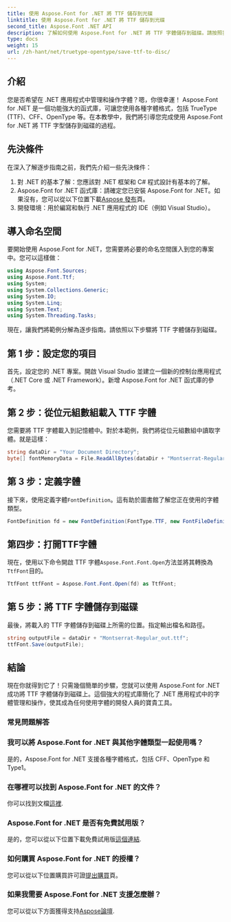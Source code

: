 ```yaml
---
title: 使用 Aspose.Font for .NET 將 TTF 儲存到光碟
linktitle: 使用 Aspose.Font for .NET 將 TTF 儲存到光碟
second_title: Aspose.Font .NET API
description: 了解如何使用 Aspose.Font for .NET 將 TTF 字體儲存到磁碟。請按照我們的逐步指南在 .NET 應用程式中進行無縫字體管理。
type: docs
weight: 15
url: /zh-hant/net/truetype-opentype/save-ttf-to-disc/
---
```

## 介紹
您是否希望在 .NET 應用程式中管理和操作字體？嗯，你很幸運！ Aspose.Font for .NET 是一個功能強大的函式庫，可讓您使用各種字體格式，包括 TrueType (TTF)、CFF、OpenType 等。在本教學中，我們將引導您完成使用 Aspose.Font for .NET 將 TTF 字型儲存到磁碟的過程。
## 先決條件
在深入了解逐步指南之前，我們先介紹一些先決條件：
1. 對 .NET 的基本了解：您應該對 .NET 框架和 C# 程式設計有基本的了解。
2.  Aspose.Font for .NET 函式庫：請確定您已安裝 Aspose.Font for .NET。如果沒有，您可以從以下位置下載[Aspose 發布](https://releases.aspose.com/font/net/)頁。
3. 開發環境：用於編寫和執行 .NET 應用程式的 IDE（例如 Visual Studio）。
## 導入命名空間
要開始使用 Aspose.Font for .NET，您需要將必要的命名空間匯入到您的專案中。您可以這樣做：
```csharp
using Aspose.Font.Sources;
using Aspose.Font.Ttf;
using System;
using System.Collections.Generic;
using System.IO;
using System.Linq;
using System.Text;
using System.Threading.Tasks;
```
現在，讓我們將範例分解為逐步指南。請依照以下步驟將 TTF 字體儲存到磁碟。
## 第 1 步：設定您的項目
首先，設定您的 .NET 專案。開啟 Visual Studio 並建立一個新的控制台應用程式（.NET Core 或 .NET Framework）。新增 Aspose.Font for .NET 函式庫的參考。
## 第 2 步：從位元組數組載入 TTF 字體
您需要將 TTF 字體載入到記憶體中。對於本範例，我們將從位元組數組中讀取字體。就是這樣：
```csharp
string dataDir = "Your Document Directory";
byte[] fontMemoryData = File.ReadAllBytes(dataDir + "Montserrat-Regular.ttf");
```
## 第 3 步：定義字體
接下來，使用定義字體`FontDefinition`。這有助於圖書館了解您正在使用的字體類型。
```csharp
FontDefinition fd = new FontDefinition(FontType.TTF, new FontFileDefinition("ttf", new ByteContentStreamSource(fontMemoryData)));
```
## 第四步：打開TTF字體
現在，使用以下命令開啟 TTF 字體`Aspose.Font.Font.Open`方法並將其轉換為`TtfFont`目的。
```csharp
TtfFont ttfFont = Aspose.Font.Font.Open(fd) as TtfFont;
```
## 第 5 步：將 TTF 字體儲存到磁碟
最後，將載入的 TTF 字體儲存到磁碟上所需的位置。指定輸出檔名和路徑。
```csharp
string outputFile = dataDir + "Montserrat-Regular_out.ttf";
ttfFont.Save(outputFile);
```

## 結論
現在你就得到它了！只需幾個簡單的步驟，您就可以使用 Aspose.Font for .NET 成功將 TTF 字體儲存到磁碟上。這個強大的程式庫簡化了 .NET 應用程式中的字體管理和操作，使其成為任何使用字體的開發人員的寶貴工具。
### 常見問題解答
### 我可以將 Aspose.Font for .NET 與其他字體類型一起使用嗎？
是的，Aspose.Font for .NET 支援各種字體格式，包括 CFF、OpenType 和 Type1。
### 在哪裡可以找到 Aspose.Font for .NET 的文件？
你可以找到文檔[這裡](https://reference.aspose.com/font/net/).
### Aspose.Font for .NET 是否有免費試用版？
是的，您可以從以下位置下載免費試用版[這個連結](https://releases.aspose.com/).
### 如何購買 Aspose.Font for .NET 的授權？
您可以從以下位置購買許可證[提出購買](https://purchase.aspose.com/buy)頁。
### 如果我需要 Aspose.Font for .NET 支援怎麼辦？
您可以從以下方面獲得支持[Aspose論壇](https://forum.aspose.com/c/font/41).